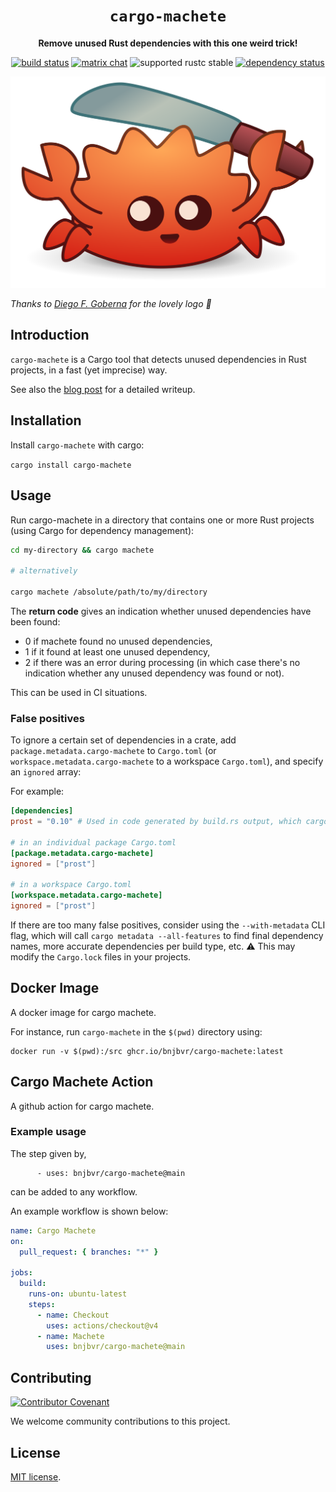 <div align="center">
  <h1><code>cargo-machete</code></h1>

  <p>
    <strong>Remove unused Rust dependencies with this one weird trick!</strong>
  </p>

  <p>
    <a href="https://github.com/bnjbvr/cargo-machete/actions?query=workflow%3ARust"><img src="https://github.com/bnjbvr/cargo-machete/workflows/Rust/badge.svg" alt="build status" /></a>
    <a href="https://matrix.to/#/#cargo-machete:delire.party"><img src="https://img.shields.io/badge/matrix-join_chat-brightgreen.svg" alt="matrix chat" /></a>
    <img src="https://img.shields.io/badge/rustc-stable+-green.svg" alt="supported rustc stable" />
    <a href="https://deps.rs/repo/github/bnjbvr/cargo-machete"><img src="https://deps.rs/repo/github/bnjbvr/cargo-machete/status.svg" alt="dependency status"/></a>
  </p>
</div>

![](https://github.com/bnjbvr/cargo-machete/raw/main/logo.svg)

*Thanks to [Diego F. Goberna](https://github.com/feiss) for the lovely logo 🥰*

## Introduction

`cargo-machete` is a Cargo tool that detects unused dependencies in Rust
projects, in a fast (yet imprecise) way.

See also the [blog post](https://blog.benj.me/2022/04/27/cargo-machete/) for a
detailed writeup.

## Installation

Install `cargo-machete` with cargo:

`cargo install cargo-machete`

## Usage

Run cargo-machete in a directory that contains one or more Rust projects (using Cargo for
dependency management):

```bash
cd my-directory && cargo machete

# alternatively

cargo machete /absolute/path/to/my/directory
```

The **return code** gives an indication whether unused dependencies have been found:

- 0 if machete found no unused dependencies,
- 1 if it found at least one unused dependency,
- 2 if there was an error during processing (in which case there's no indication whether any unused
  dependency was found or not).

This can be used in CI situations.

### False positives

To ignore a certain set of dependencies in a crate, add
`package.metadata.cargo-machete` to `Cargo.toml` (or `workspace.metadata.cargo-machete` to a
workspace `Cargo.toml`), and specify an `ignored` array:

For example:

```toml
[dependencies]
prost = "0.10" # Used in code generated by build.rs output, which cargo-machete cannot check

# in an individual package Cargo.toml
[package.metadata.cargo-machete]
ignored = ["prost"]

# in a workspace Cargo.toml
[workspace.metadata.cargo-machete]
ignored = ["prost"]
```

If there are too many false positives, consider using the `--with-metadata` CLI
flag, which will call `cargo metadata --all-features` to find final dependency
names, more accurate dependencies per build type, etc. ⚠ This may modify the
`Cargo.lock` files in your projects.

## Docker Image

A docker image for cargo machete.

For instance, run `cargo-machete` in the `$(pwd)` directory using:

```
docker run -v $(pwd):/src ghcr.io/bnjbvr/cargo-machete:latest
```

## Cargo Machete Action

A github action for cargo machete.

### Example usage

The step given by,
```
      - uses: bnjbvr/cargo-machete@main
```
can be added to any workflow.

An example workflow is shown below:

```yaml
name: Cargo Machete
on:
  pull_request: { branches: "*" }

jobs:
  build:
    runs-on: ubuntu-latest
    steps:
      - name: Checkout
        uses: actions/checkout@v4
      - name: Machete
        uses: bnjbvr/cargo-machete@main
```

## Contributing

[![Contributor Covenant](https://img.shields.io/badge/contributor%20covenant-v1.4-ff69b4.svg)](https://www.contributor-covenant.org/version/1/4/code-of-conduct/)

We welcome community contributions to this project.

## License

[MIT license](LICENSE.md).
